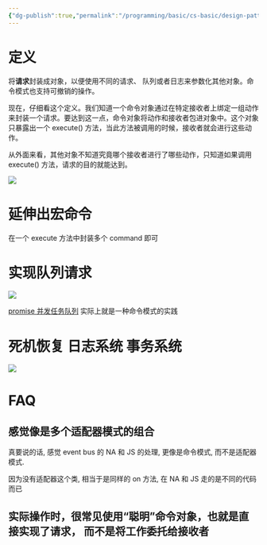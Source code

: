 ```yaml
---
{"dg-publish":true,"permalink":"/programming/basic/cs-basic/design-pattern/command-pattern/"}
---
```



# 定义

将**请求**封装成对象，以便使用不同的请求、 队列或者日志来参数化其他对象。命令模式也支持可撤销的操作。

现在，仔细看这个定义。我们知道一个命令对象通过在特定接收者上绑定一组动作来封装一个请求。要达到这一点，命令对象将动作和接收者包进对象中。这个对象只暴露出一个 execute() 方法，当此方法被调用的时候，接收者就会进行这些动作。

从外面来看，其他对象不知道究竟哪个接收者进行了哪些动作，只知道如果调用 execute() 方法，请求的目的就能达到。

![](/img/user/programming/basic/cs-basic/design-pattern/command-pattern/image-20231014141918690.png)

# 延伸出宏命令

在一个 execute 方法中封装多个 command 即可

# 实现队列请求

![](/img/user/programming/basic/cs-basic/design-pattern/command-pattern/image-20231014143125313.png)

[promise 并发任务队列](programming/font-end/primitive/es/es-async/promise.md#Promise%20all) 实际上就是一种命令模式的实践

# 死机恢复 日志系统 事务系统

![](/img/user/programming/basic/cs-basic/design-pattern/command-pattern/image-20231015111514999.png)

# FAQ

## 感觉像是多个适配器模式的组合

真要说的话, 感觉 event bus 的 NA 和 JS 的处理, 更像是命令模式, 而不是适配器模式.

因为没有适配器这个类, 相当于是同样的 on 方法, 在 NA 和 JS 走的是不同的代码而已

## 实际操作时，很常见使用“聪明”命令对象，也就是直接实现了请求， 而不是将工作委托给接收者
